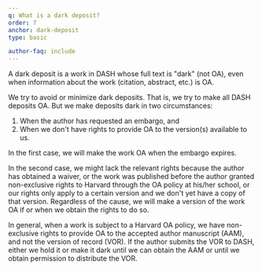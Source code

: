 ```yaml
---
q: What is a dark deposit?
order: 7
anchor: dark-deposit
type: basic

author-faq: include
---
```

A dark deposit is a work in DASH whose full text is "dark" (not OA), even when information about the work (citation, abstract, etc.) is OA.

We try to avoid or minimize dark deposits. That is, we try to make all DASH deposits OA. But we make deposits dark in two circumstances:

1.  When the author has requested an embargo, and
2.  When we don't have rights to provide OA to the version(s) available to us.

In the first case, we will make the work OA when the embargo expires.

In the second case, we might lack the relevant rights because the author has obtained a waiver, or the work was published before the author granted non-exclusive rights to Harvard through the OA policy at his/her school, or our rights only apply to a certain version and we don't yet have a copy of that version. Regardless of the cause, we will make a version of the work OA if or when we obtain the rights to do so.

In general, when a work is subject to a Harvard OA policy, we have non-exclusive rights to provide OA to the accepted author manuscript (AAM), and not the version of record (VOR). If the author submits the VOR to DASH, either we hold it or make it dark until we can obtain the AAM or until we obtain permission to distribute the VOR.
